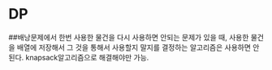 # DP
##배낭문제에서 한번 사용한 물건을 다시 사용하면 안되는 문제가 있을 때, 사용한 물건을 배열에 저장해서 그 것을 통해서 사용할지 말지를 결정하는 알고리즘은 사용하면 안된다. 
knapsack알고리즘으로 해결해야만 가능.
